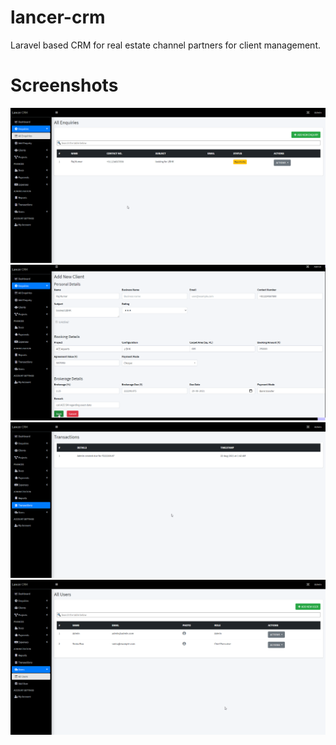 # lancer-crm
 Laravel based CRM for real estate channel partners for client management.

# Screenshots

![Enquiries Index Page](screens/0.png)
![Enquiries Index Page](screens/1.png)
![Enquiries Index Page](screens/2.png)
![Enquiries Index Page](screens/3.png)
